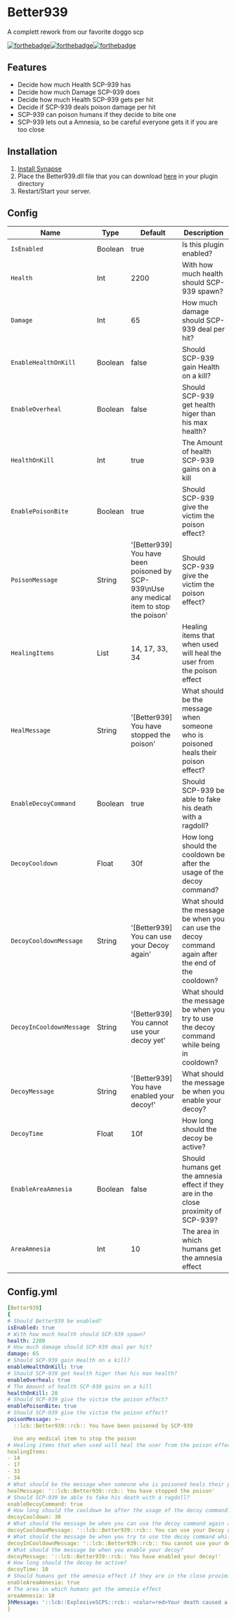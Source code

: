 # Better939
A complett rework from our favorite doggo scp

[![forthebadge](https://forthebadge.com/images/badges/built-with-love.svg)](https://forthebadge.com)[![forthebadge](https://forthebadge.com/images/badges/made-with-c-sharp.svg)](https://forthebadge.com)[![forthebadge](https://forthebadge.com/images/badges/you-didnt-ask-for-this.svg)](https://forthebadge.com)

## Features
* Decide how much Health SCP-939 has
* Decide how much Damage SCP-939 does
* Decide how much Health SCP-939 gets per hit
* Decide if SCP-939 deals poison damage per hit
* SCP-939 can poison humans if they decide to bite one
* SCP-939 lets out a Amnesia, so be careful everyone gets it if you are too close

## Installation
1. [Install Synapse](https://github.com/SynapseSL/Synapse/wiki#hosting-guides)
2. Place the Better939.dll file that you can download [here](https://github.com/TheVoidNebula/Better939/releases) in your plugin directory
3. Restart/Start your server.


## Config
Name  | Type | Default | Description
------------ | ------------ | ------------- | ------------ 
`IsEnabled` | Boolean | true | Is this plugin enabled?
`Health` | Int | 2200 | With how much health should SCP-939 spawn?
`Damage` | Int | 65 | How much damage should SCP-939 deal per hit?
`EnableHealthOnKill` | Boolean | false | Should SCP-939 gain Health on a kill?
`EnableOverheal` | Boolean | false | Should SCP-939 get health higer than his max health?
`HealthOnKill` | Int | true | The Amount of health SCP-939 gains on a kill
`EnablePoisonBite` | Boolean | true | Should SCP-939 give the victim the poison effect?
`PoisonMessage` | String | '[Better939] You have been poisoned by SCP-939\nUse any medical item to stop the poison' | Should SCP-939 give the victim the poison effect?
`HealingItems` | List | 14, 17, 33, 34 | Healing items that when used will heal the user from the poison effect
`HealMessage` | String | '[Better939] You have stopped the poison' | What should be the message when someone who is poisoned heals their poison effect?
`EnableDecoyCommand` | Boolean | true | Should SCP-939 be able to fake his death with a ragdoll?
`DecoyCooldown` | Float | 30f | How long should the cooldown be after the usage of the decoy command?
`DecoyCooldownMessage` | String | '[Better939] You can use your Decoy again' | What should the message be when you can use the decoy command again after the end of the cooldown?
`DecoyInCooldownMessage` | String | '[Better939] You cannot use your decoy yet' | What should the message be when you try to use the decoy command while being in cooldown?
`DecoyMessage` | String | '[Better939] You have enabled your decoy!' | What should the message be when you enable your decoy?
`DecoyTime` | Float | 10f | How long should the decoy be active?
`EnableAreaAmnesia` | Boolean | false | Should humans get the amnesia effect if they are in the close proximity of SCP-939?
`AreaAmnesia` | Int | 10 | The area in which humans get the amnesia effect


## Config.yml
```yml
[Better939]
{
# Should Better939 be enabled?
isEnabled: true
# With how much health should SCP-939 spawn?
health: 2200
# How much damage should SCP-939 deal per hit?
damage: 65
# Should SCP-939 gain Health on a kill?
enableHealthOnKill: true
# Should SCP-939 get health higer than his max health?
enableOverheal: true
# The Amount of health SCP-939 gains on a kill
healthOnKill: 20
# Should SCP-939 give the victim the poison effect?
enablePoisonBite: true
# Should SCP-939 give the victim the poison effect?
poisonMessage: >-
  ::lcb::Better939::rcb:: You have been poisoned by SCP-939

  Use any medical item to stop the poison
# Healing items that when used will heal the user from the poison effect
healingItems:
- 14
- 17
- 33
- 34
# What should be the message when someone who is poisoned heals their poison effect?
healMessage: '::lcb::Better939::rcb:: You have stopped the poison'
# Should SCP-939 be able to fake his death with a ragdoll?
enableDecoyCommand: true
# How long should the cooldown be after the usage of the decoy command?
decoyCooldown: 30
# What should the message be when you can use the decoy command again after the end of the cooldown?
decoyCooldownMessage: '::lcb::Better939::rcb:: You can use your Decoy again'
# What should the message be when you try to use the decoy command while being in cooldown?
decoyInCooldownMessage: '::lcb::Better939::rcb:: You cannot use your decoy yet'
# What should the message be when you enable your decoy?
decoyMessage: '::lcb::Better939::rcb:: You have enabled your decoy!'
# How long should the decoy be active?
decoyTime: 10
# Should humans get the amnesia effect if they are in the close proximity of SCP-939?
enableAreaAmnesia: true
# The area in which humans get the amnesia effect
areaAmnesia: 10
}hMessage: '::lcb::ExplosiveSCPS::rcb:: <color=red>Your death caused a big explosion!</color>'
}
```
